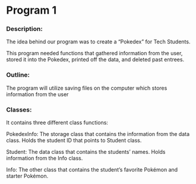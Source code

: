 # Program 1
### Description: 
The idea behind our program was to create a “Pokedex” for Tech Students.

This program needed functions that gathered information from the user, stored it into the Pokedex, printed off the data, and deleted past entrees.  

### Outline: 
The program will utilize saving files on the computer which stores information from the user

### Classes: 
It contains three different class functions: 

PokedexInfo: The storage class that contains the information from the data class. Holds the student ID that points to Student class. 

Student: The data class that contains the students’ names. Holds information from the Info class. 

Info: The other class that contains the student’s favorite Pokémon and starter Pokémon. 
